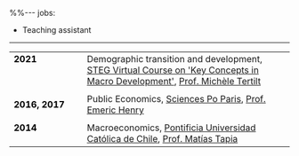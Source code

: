 %%---
jobs:
  - Teaching assistant
---

|    |    |   
|----------|----------|
| <b style="color:black">2021</b> &emsp; &emsp;&emsp; &emsp;  &emsp; &emsp; &emsp; &emsp; &emsp; &emsp; &emsp; &emsp; &emsp; | Demographic transition and development, [STEG Virtual Course on 'Key Concepts in Macro Development'](https://steg.cepr.org/courses/steg-virtual-course-key-concepts-macro-development), [Prof. Michèle Tertilt](http://tertilt.vwl.uni-mannheim.de/)|
|   |    |   
| <b style="color:black">2016, 2017</b>  | Public Economics, [Sciences Po Paris](https://www.sciencespo.fr/en), [Prof. Emeric Henry](https://sites.google.com/site/emericmlhenry/home)  |
|  |    |   
| <b style="color:black">2014</b> &emsp;&emsp; &emsp; &emsp; &emsp; &emsp;| Macroeconomics, [Pontificia Universidad Católica de Chile](https://economia.uc.cl/programas-academicos/magister-en-economia/), [Prof. Matías Tapia](https://www.bcentral.cl/en/web/banco-central/investigadores/matias-tapia)     | 
